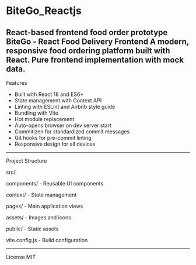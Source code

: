 # BiteGo_Reactjs
React-based frontend food order prototype
BiteGo - React Food Delivery Frontend
A modern, responsive food ordering platform built with React. Pure frontend implementation with mock data.
---
Features
- Built with React 18 and ES6+
- State management with Context API
- Linting with ESLint and Airbnb style guide
- Bundling with Vite
- Hot module replacement
- Auto-opens browser on dev server start
- Commitizen for standardized commit messages
- Git hooks for pre-commit linting
- Responsive design for all devices
---
Project Structure

src/

  components/ - Reusable UI components
  
  context/    - State management
  
  pages/      - Main application views
  
  assets/     - Images and icons
  
  public/       - Static assets

  vite.config.js - Build configuration

---
License
MIT
